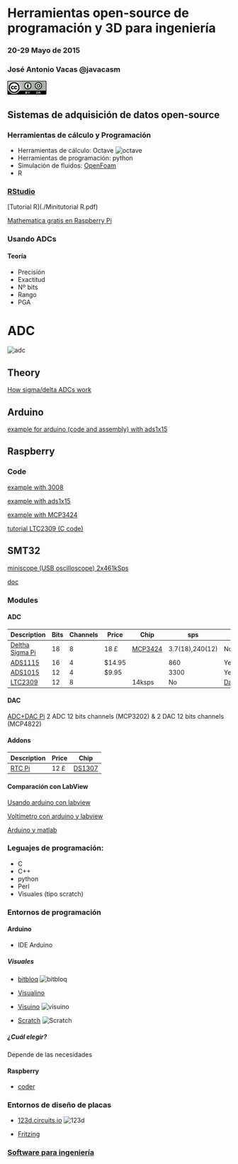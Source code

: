 # Herramientas open-source de programación y 3D para ingeniería 

### 20-29 Mayo de 2015

### José Antonio Vacas @javacasm
![CCbySA](imagenes/CCbySQ_88x31.png)


## Sistemas de adquisición de datos open-source 

### Herramientas de cálculo y Programación
* Herramientas de cálculo: Octave
![octave](http://mcx.sourceforge.net/upload/octave_mcxlab.png)
* Herramientas de programación: python
* Simulación de fluidos: [OpenFoam](http://www.openfoam.com/)
* R

### [RStudio](http://www.rstudio.com)

[Tutorial R](./Minitutorial R.pdf)

[Mathematica gratis en Raspberry Pi](http://www.wolfram.com/raspberry-pi/)

### Usando ADCs

#### Teoría

* Precisión
* Exactitud
* Nº bits
* Rango
* PGA

# ADC
![adc](http://www.beis.de/Elektronik/DeltaSigma/ADCSinus.GIF)

## Theory

[How sigma/delta ADCs work](http://www.beis.de/Elektronik/DeltaSigma/DeltaSigma.html)


## Arduino

[example for arduino (code and assembly) with ads1x15](https://learn.adafruit.com/adafruit-4-channel-adc-breakouts/overview)

## Raspberry

### Code
[example with 3008](http://www.electroensaimada.com/adc.html)

[example with ads1x15](https://github.com/adafruit/Adafruit-Raspberry-Pi-Python-Code/tree/master/Adafruit_ADS1x15)

[example with MCP3424](https://github.com/abelectronicsuk/ABElectronics_Python_Libraries/tree/master/ADCPi)

[tutorial LTC2309 (C code)](http://www.cooking-hacks.com/documentation/tutorials/raspberry-pi-to-arduino-shields-connection-bridge)


## SMT32

[miniscope (USB oscilloscope) 2x461kSps](http://tomeko.net/miniscope_v2c/index.php?lang=en)

[doc](https://github.com/javacasm/elcacharreo_static/blob/master/_posts/2015-04-23-STM32.md)

### Modules

#### ADC 

Description|Bits|Channels|Price|Chip|sps|PGA|Datasheet
---|---|---|---|---|---|---|---
[Deltha Sigma Pi](https://www.abelectronics.co.uk/products/3/Raspberry-Pi/14/Delta-Sigma-Pi)|18|8|18 £|[MCP3424](http://www.microchip.com/wwwproducts/Devices.aspx?product=MCP3424)|3.7(18),240(12)|No|[Datasheet](http://ww1.microchip.com/downloads/en/DeviceDoc/22088c.pdf)
[ADS1115](http://www.adafruit.com/product/1085)|16|4|$14.95||860|Yes x16|[DataSheet](http://www.adafruit.com/datasheets/ads1115.pdf)
[ADS1015](http://www.adafruit.com/products/1083)|12|4|$9.95||3300|Yes x16|[Datasheet](http://adafruit.com/datasheets/ads1015.pdf)
[LTC2309](http://www.linear.com/product/LTC2309)|12|8||14ksps|No|[Datasheet](http://www.linear.com/docs/25786)

#### DAC

[ADC+DAC Pi](https://www.abelectronics.co.uk/products/3/Raspberry-Pi/39/ADC-DAC-Pi-Raspberry-Pi-ADC-and-DAC-expansion-board) 2 ADC 12 bits channels (MCP3202) &  2 DAC 12 bits channels (MCP4822)


#### Addons
Description|Price|Chip
---|---|---
[RTC Pi](https://www.abelectronics.co.uk/products/3/Raspberry-Pi/15/RTC-Pi)|12 £|[DS1307](datasheets.maximintegrated.com/en/ds/DS1307.pdf)


#### Comparación con LabView

[Usando arduino con labview](https://geekytheory.com/arduino-y-labview/)

[Voltímetro con arduino y labview](https://geekytheory.com/labview-arduino-voltimetro/)

[Arduino y matlab](https://geekytheory.com/matlab-arduino-serial-port-communication/)

### Leguajes de programación:

* C
* C++
* python
* Perl
* Visuales (tipo scratch)

### Entornos de programación

#### Arduino

* IDE Arduino

##### Visuales

* [bitbloq](http://bitbloq.bq.com) ![bitbloq](http://revistapushstart.com/wp-content/uploads/2014/05/bq-bitbloq.jpg)

* [Visualino](http://www.visualino.net/) 

* [Visuino](http://www.visuino.com/) ![visuino](http://www.visuino.com/img/screenshot-01-tn.png)

* [Scratch](https://scratch.mit.edu/) ![Scratch]( http://bilbaodynamics.com/images/s4a_mej.png)

##### ¿Cuál elegir?

Depende de las necesidades


#### Raspberry

* [coder](https://googlecreativelab.github.io/coder/)


### Entornos de diseño de placas

* [123d.circuits.io](123d.circuits.io) 
![123d](https://123d-circuits-files.s3.amazonaws.com/14317391011f67ef855b0494d771c013de60636d6a/thumbnail20150516-21035-gk8bgx.png)

* [Fritzing](http://fritzing.org/)


### [Software para ingeniería](http://oshl.edu.umh.es/category/software-libre/ingenieria/)